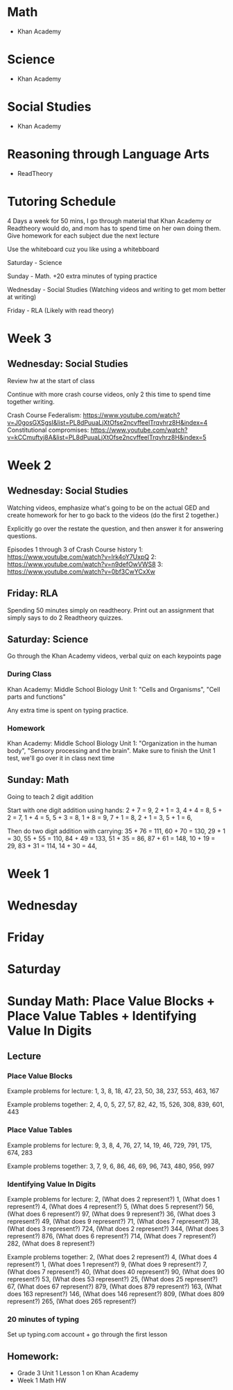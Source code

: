 # Math
- Khan Academy

# Science
- Khan Academy

# Social Studies
- Khan Academy

# Reasoning through Language Arts
- ReadTheory

# Tutoring Schedule
4 Days a week for 50 mins, I go through material that Khan Academy or Readtheory would do, and mom has to spend time on her own doing them.
Give homework for each subject due the next lecture

Use the whiteboard cuz you like using a whitebboard

Saturday - Science

Sunday - Math. +20 extra minutes of typing practice

Wednesday - Social Studies (Watching videos and writing to get mom better at writing)

Friday - RLA (Likely with read theory)

# Week 3
## Wednesday: Social Studies 

Review hw at the start of class

Continue with more crash course videos, only 2 this time to spend time together writing.

Crash Course Federalism: https://www.youtube.com/watch?v=J0gosGXSgsI&list=PL8dPuuaLjXtOfse2ncvffeelTrqvhrz8H&index=4
Constitutional compromises: https://www.youtube.com/watch?v=kCCmuftyj8A&list=PL8dPuuaLjXtOfse2ncvffeelTrqvhrz8H&index=5

# Week 2
## Wednesday: Social Studies

Watching videos, emphasize what's going to be on the actual GED and create homework for her to go back to the videos (do the first 2 together.)

Explicitly go over the restate the question, and then answer it for answering questions.

Episodes 1 through 3 of Crash Course history
1: https://www.youtube.com/watch?v=lrk4oY7UxpQ
2: https://www.youtube.com/watch?v=n9defOwVWS8
3: https://www.youtube.com/watch?v=0bf3CwYCxXw

## Friday: RLA

Spending 50 minutes simply on readtheory. Print out an assignment that simply says to do 2 Readtheory quizzes.

## Saturday: Science

Go through the Khan Academy videos, verbal quiz on each keypoints page

### During Class
Khan Academy: Middle School Biology
Unit 1: "Cells and Organisms", "Cell parts and functions"

Any extra time is spent on typing practice.

### Homework
Khan Academy: Middle School Biology
Unit 1: "Organization in the human body", "Sensory processing and the brain". Make sure to finish the Unit 1 test, we'll go over it in class next time

## Sunday: Math
Going to teach 2 digit addition

Start with one digit addition using hands:
2 + 7 = 9, 2 + 1 = 3, 4 + 4 = 8, 5 + 2 = 7, 1 + 4 = 5, 5 + 3 = 8, 1 + 8 = 9, 7 + 1 = 8, 2 + 1 = 3, 5 + 1 = 6,

Then do two digit addition with carrying:
35 + 76 = 111, 60 + 70 = 130, 29 + 1 = 30, 55 + 55 = 110, 84 + 49 = 133, 51 + 35 = 86, 87 + 61 = 148, 10 + 19 = 29, 83 + 31 = 114, 14 + 30 = 44,

# Week 1
# Wednesday
# Friday
# Saturday

# Sunday Math: Place Value Blocks + Place Value Tables + Identifying Value In Digits
## Lecture
### Place Value Blocks
Example problems for lecture:
1, 3, 8, 18, 47, 23, 50, 38, 237, 553, 463, 167

Example problems together:
2, 4, 0, 5, 27, 57, 82, 42, 15, 526, 308, 839, 601, 443

### Place Value Tables
Example problems for lecture:
9, 3, 8, 4, 76, 27, 14, 19, 46, 729, 791, 175, 674, 283

Example problems together:
3, 7, 9, 6, 86, 46, 69, 96, 743, 480, 956, 997

### Identifying Value In Digits
Example problems for lecture:
2, (What does 2 represent?)
1, (What does 1 represent?)
4, (What does 4 represent?) 5, (What does 5 represent?) 56, (What does 6 represent?) 97, (What does 9 represent?)
36, (What does 3 represent?)
49, (What does 9 represent?)
71, (What does 7 represent?)
38, (What does 3 represent?)
724, (What does 2 represent?)
344, (What does 3 represent?)
876, (What does 6 represent?)
714, (What does 7 represent?)
282, (What does 8 represent?)

Example problems together:
2, (What does 2 represent?)
4, (What does 4 represent?)
1, (What does 1 represent?)
9, (What does 9 represent?)
7, (What does 7 represent?)
40, (What does 40 represent?)
90, (What does 90 represent?)
53, (What does 53 represent?)
25, (What does 25 represent?)
67, (What does 67 represent?)
879, (What does 879 represent?)
163, (What does 163 represent?)
146, (What does 146 represent?)
809, (What does 809 represent?)
265, (What does 265 represent?)

### 20 minutes of typing
Set up typing.com account + go through the first lesson

## Homework: 
- Grade 3 Unit 1 Lesson 1 on Khan Academy 
- Week 1 Math HW
